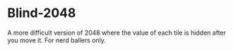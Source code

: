 # Blind-2048
A more difficult version of 2048 where the value of each tile is hidden after you move it.
For nerd ballers only.